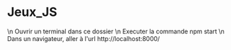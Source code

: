 # Jeux_JS
\n Ouvrir un terminal dans ce dossier
\n Executer la commande npm start
\n Dans un navigateur, aller à l'url http://localhost:8000/


